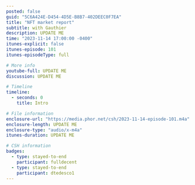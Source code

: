 ```yaml
---
posted: false
guid: "5C6A424E-D454-4D5E-B8B7-402DEEC0F7EA"
title: "NFT market report"
subtitle: with Gauthier
description: UPDATE ME 
time: "2023-11-14 17:00:00 -0400"
itunes-explicit: false
itunes-episode: 101
itunes-episodeType: full

# More info
youtube-full: UPDATE ME
discussion: UPDATE ME

# Timeline
timeline:
  - seconds: 0
    title: Intro

# File information
enclosure-url: "https://media.phor.net/csh/2023-11-14-episode-101.m4a"
enclosure-length: UPDATE ME
enclosure-type: "audio/x-m4a"
itunes-duration: UPDATE ME

# CSH information
badges:
  - type: stayed-to-end
    participant: fulldecent
  - type: stayed-to-end
    participant: dtedesco1
---
```


<!--end of quick notes-->

